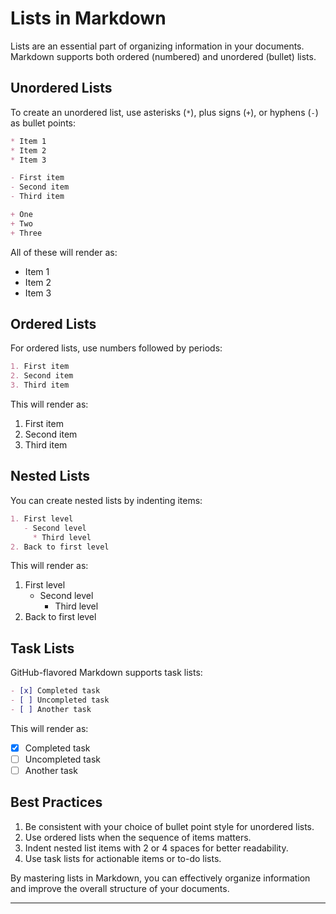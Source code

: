 # Lists in Markdown

Lists are an essential part of organizing information in your documents. Markdown supports both ordered (numbered) and unordered (bullet) lists.

## Unordered Lists

To create an unordered list, use asterisks (`*`), plus signs (`+`), or hyphens (`-`) as bullet points:

```markdown
* Item 1
* Item 2
* Item 3

- First item
- Second item
- Third item

+ One
+ Two
+ Three
```

All of these will render as:

* Item 1
* Item 2
* Item 3

## Ordered Lists

For ordered lists, use numbers followed by periods:

```markdown
1. First item
2. Second item
3. Third item
```

This will render as:

1. First item
2. Second item
3. Third item

## Nested Lists

You can create nested lists by indenting items:

```markdown
1. First level
   - Second level
     * Third level
2. Back to first level
```

This will render as:

1. First level
   - Second level
     * Third level
2. Back to first level

## Task Lists

GitHub-flavored Markdown supports task lists:

```markdown
- [x] Completed task
- [ ] Uncompleted task
- [ ] Another task
```

This will render as:

- [x] Completed task
- [ ] Uncompleted task
- [ ] Another task

## Best Practices

1. Be consistent with your choice of bullet point style for unordered lists.
2. Use ordered lists when the sequence of items matters.
3. Indent nested list items with 2 or 4 spaces for better readability.
4. Use task lists for actionable items or to-do lists.

By mastering lists in Markdown, you can effectively organize information and improve the overall structure of your documents.

---
